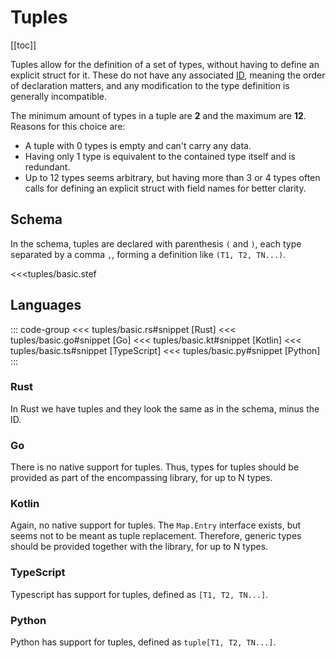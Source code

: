 # Tuples

[[toc]]

Tuples allow for the definition of a set of types, without having to define an explicit struct for it. These do not have any associated [ID](index.md#identifiers), meaning the order of declaration matters, and any modification to the type definition is generally incompatible.

The minimum amount of types in a tuple are **2** and the maximum are **12**. Reasons for this choice are:

- A tuple with 0 types is empty and can't carry any data.
- Having only 1 type is equivalent to the contained type itself and is redundant.
- Up to 12 types seems arbitrary, but having more than 3 or 4 types often calls for defining an explicit struct with field names for better clarity.

## Schema

In the schema, tuples are declared with parenthesis `(` and `)`, each type separated by a comma `,`, forming a definition like `(T1, T2, TN...)`.

<<<tuples/basic.stef

## Languages

::: code-group
<<< tuples/basic.rs#snippet [Rust]
<<< tuples/basic.go#snippet [Go]
<<< tuples/basic.kt#snippet [Kotlin]
<<< tuples/basic.ts#snippet [TypeScript]
<<< tuples/basic.py#snippet [Python]
:::

### Rust

In Rust we have tuples and they look the same as in the schema, minus the ID.

### Go

There is no native support for tuples. Thus, types for tuples should be provided as part of the encompassing library, for up to N types.

### Kotlin

Again, no native support for tuples. The `Map.Entry` interface exists, but seems not to be meant as tuple replacement. Therefore, generic types should be provided together with the library, for up to N types.

### TypeScript

Typescript has support for tuples, defined as `[T1, T2, TN...]`.

### Python

Python has support for tuples, defined as `tuple[T1, T2, TN...]`.
